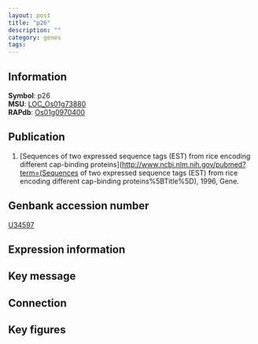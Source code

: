 ```yaml
---
layout: post
title: "p26"
description: ""
category: genes
tags: 
---
```


## Information
__Symbol__: p26  
__MSU__: [LOC_Os01g73880](http://rice.plantbiology.msu.edu/cgi-bin/ORF_infopage.cgi?orf=LOC_Os01g73880)  
__RAPdb__: [Os01g0970400](http://rapdb.dna.affrc.go.jp/viewer/gbrowse_details/irgsp1?name=Os01g0970400)  

## Publication
1. [Sequences of two expressed sequence tags (EST) from rice encoding different cap-binding proteins](http://www.ncbi.nlm.nih.gov/pubmed?term=(Sequences of two expressed sequence tags (EST) from rice encoding different cap-binding proteins%5BTitle%5D), 1996, Gene.

## Genbank accession number
[U34597](http://www.ncbi.nlm.nih.gov/nuccore/U34597)

## Expression information

## Key message

## Connection

## Key figures


